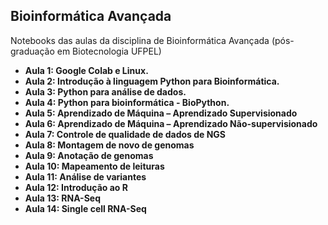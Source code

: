 ## Bioinformática Avançada

Notebooks das aulas da disciplina de Bioinformática Avançada (pós-graduação em Biotecnologia UFPEL)

- **Aula 1: Google Colab e Linux.** 
- **Aula 2: Introdução à linguagem Python para Bioinformática.** 
- **Aula 3: Python para análise de dados.** 
- **Aula 4: Python para bioinformática - BioPython.** 
- **Aula 5: Aprendizado de Máquina – Aprendizado Supervisionado**
- **Aula 6: Aprendizado de Máquina – Aprendizado Não-supervisionado**
- **Aula 7: Controle de qualidade de dados de NGS**
- **Aula 8: Montagem de novo de genomas**
- **Aula 9: Anotação de genomas**
- **Aula 10: Mapeamento de leituras**
- **Aula 11: Análise de variantes**
- **Aula 12: Introdução ao R**
- **Aula 13: RNA-Seq**
- **Aula 14: Single cell RNA-Seq**
